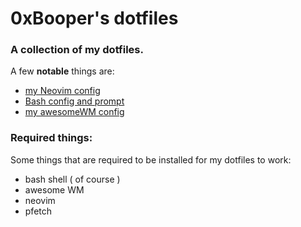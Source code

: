 # 0xBooper's dotfiles


### A collection of my dotfiles.

A few **notable** things are:

- [my Neovim config](https://github.com/0xBooper/dotfiles/tree/main/.config/nvim)
- [Bash config and prompt](https://github.com/0xBooper/dotfiles/tree/main/.config/bash)
- [my awesomeWM config](https://github.com/0xBooper/dotfiles/tree/main/.config/awesome)

### Required things:

Some things that are required to be installed for my dotfiles to work:

- bash shell ( of course )
- awesome WM
- neovim
- pfetch

